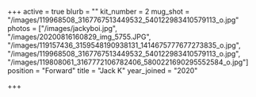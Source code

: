 +++
active = true
blurb = ""
kit_number = 2
mug_shot = "/images/119968508_3167767513449532_540122983410579113_o.jpg"
photos = ["/images/jackyboi.jpg", "/images/20200816160829_img_5755.JPG", "/images/119157436_3159548190938131_1414675777677273835_o.jpg", "/images/119968508_3167767513449532_540122983410579113_o.jpg", "/images/119808061_3167772106782406_5800221690295552584_o.jpg"]
position = "Forward"
title = "Jack K"
year_joined = "2020"

+++
